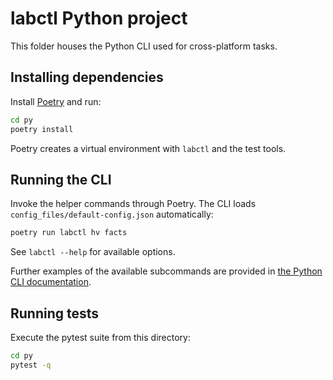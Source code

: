 # labctl Python project

This folder houses the Python CLI used for cross-platform tasks.

## Installing dependencies

Install [Poetry](https://python-poetry.org/) and run:

```bash
cd py
poetry install
```

Poetry creates a virtual environment with `labctl` and the test tools.

## Running the CLI

Invoke the helper commands through Poetry. The CLI loads
`config_files/default-config.json` automatically:

```bash
poetry run labctl hv facts
```

See `labctl --help` for available options.

Further examples of the available subcommands are provided in
[the Python CLI documentation](../docs/python-cli.md).

## Running tests

Execute the pytest suite from this directory:

```bash
cd py
pytest -q
```

